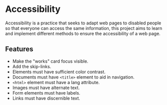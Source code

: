 # Accessibility

Accessibility is a practice that seeks to adapt web pages to disabled people so that everyone can access the same information, this project aims to learn and implement different methods to ensure the accessibility of a web page.

## Features

- Make the "works" card focus visible.
- Add the skip-links.
- Elements must have sufficient color contrast.
- Documents must have `<title>` element to aid in navigation.
- `<html>` element must have a lang attribute.
- Images must have alternate text.
- Form elements must have labels.
- Links must have discernible text.
